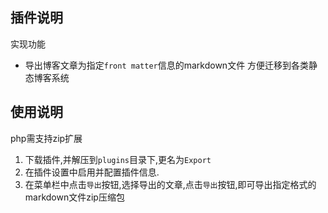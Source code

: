 ## 插件说明

实现功能 

- 导出博客文章为指定`front matter`信息的markdown文件
方便迁移到各类静态博客系统

## 使用说明
php需支持zip扩展
1. 下载插件,并解压到`plugins`目录下,更名为`Export`
2. 在插件设置中启用并配置插件信息.
3. 在菜单栏中点击`导出`按钮,选择导出的文章,点击`导出`按钮,即可导出指定格式的markdown文件zip压缩包
